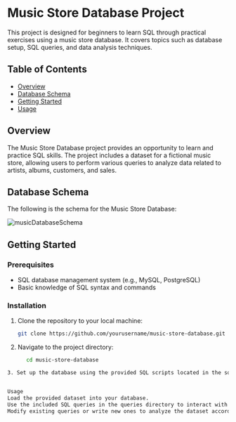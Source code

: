 # Music Store Database Project  

This project is designed for beginners to learn SQL through practical exercises using a music store database. It covers topics such as database setup, SQL queries, and data analysis techniques.  

## Table of Contents  

- [Overview](#overview)  
- [Database Schema](#database-schema)  
- [Getting Started](#getting-started)  
- [Usage](#usage) 

## Overview  

The Music Store Database project provides an opportunity to learn and practice SQL skills. The project includes a dataset for a fictional music store, allowing users to perform various queries to analyze data related to artists, albums, customers, and sales.  

## Database Schema  

The following is the schema for the Music Store Database:  

  ![musicDatabaseSchema](https://github.com/user-attachments/assets/3c3c9a94-7344-4e48-b71b-03150c271f5d)





## Getting Started  

### Prerequisites  

- SQL database management system (e.g., MySQL, PostgreSQL)  
- Basic knowledge of SQL syntax and commands  

### Installation  

1. Clone the repository to your local machine:  
   ```bash  
   git clone https://github.com/yourusername/music-store-database.git

2. Navigate to the project directory:
```bash 
      cd music-store-database

3. Set up the database using the provided SQL scripts located in the sql directory.


Usage
Load the provided dataset into your database.
Use the included SQL queries in the queries directory to interact with the database.
Modify existing queries or write new ones to analyze the dataset according to your needs.
